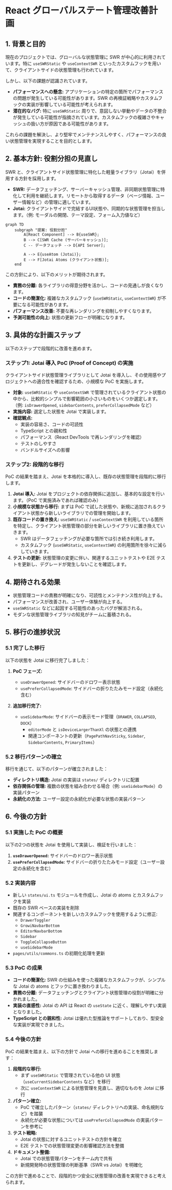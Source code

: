 # React グローバルステート管理改善計画

## 1. 背景と目的

現在のプロジェクトでは、グローバルな状態管理に SWR が中心的に利用されています。特に `useSWRStatic` や `useContextSWR` といったカスタムフックを用いて、クライアントサイドの状態管理も行われています。

しかし、以下の課題が認識されています。

*   **パフォーマンスへの懸念:** アプリケーションの特定の箇所でパフォーマンスの問題が発生している可能性があります。SWR の再検証戦略やカスタムフックの実装が影響している可能性が考えられます。
*   **潜在的なバグ:** 特に `useSWRStatic` 周りで、意図しない挙動やデータの不整合が発生している可能性が指摘されています。カスタムフックの複雑さやキャッシュの扱い方が原因である可能性があります。

これらの課題を解決し、より堅牢でメンテナンスしやすく、パフォーマンスの良い状態管理を実現することを目的とします。

## 2. 基本方針: 役割分担の見直し

SWR と、クライアントサイド状態管理に特化した軽量ライブラリ（Jotai）を併用する方針を採用します。

*   **SWR:** データフェッチング、サーバーキャッシュ管理、非同期状態管理に特化して利用を継続します。リモートから取得するデータ（ページ情報、ユーザー情報など）の管理に適しています。
*   **Jotai:** クライアントサイドで完結するUI状態や、同期的な状態管理を担当します。（例: モーダルの開閉、テーマ設定、フォーム入力値など）

```mermaid
graph TD
    subgraph "提案: 役割分担"
        A[React Component] --> B{useSWR};
        B --> C[SWR Cache (サーバーキャッシュ)];
        C -- データフェッチ --> D[API Server];

        A --> E{useAtom (Jotai)};
        E --> F[Jotai Atoms (クライアント状態)];
    end
```

この方針により、以下のメリットが期待されます。

*   **責務の分離:** 各ライブラリの得意分野を活かし、コードの見通しが良くなります。
*   **コードの簡潔化:** 複雑なカスタムフック (`useSWRStatic`, `useContextSWR`) が不要になる可能性があります。
*   **パフォーマンス改善:** 不要な再レンダリングを抑制しやすくなります。
*   **予測可能性の向上:** 状態の更新フローが明確になります。

## 3. 具体的な計画ステップ

以下のステップで段階的に改善を進めます。

### ステップ1: Jotai 導入 PoC (Proof of Concept) の実施

クライアントサイド状態管理ライブラリとして Jotai を導入し、その使用感やプロジェクトへの適合性を確認するため、小規模な PoC を実施します。

*   **対象:** `useSWRStatic` や `useContextSWR` で管理されているクライアント状態の中から、比較的シンプルで影響範囲の小さいものをいくつか選定します。（例: `isDrawerOpened`, `sidebarContents`, `preferCollapsedMode` など）
*   **実施内容:** 選定した状態を Jotai で実装します。
*   **確認観点:**
    *   実装の容易さ、コードの可読性
    *   TypeScript との親和性
    *   パフォーマンス（React DevTools で再レンダリングを確認）
    *   テストのしやすさ
    *   バンドルサイズへの影響

### ステップ2: 段階的な移行

PoC の結果を踏まえ、Jotai を本格的に導入し、既存の状態管理を段階的に移行します。

1.  **Jotai 導入:** Jotai をプロジェクトの依存関係に追加し、基本的な設定を行います。（PoC で実施済みであれば確認のみ）
2.  **小規模な状態から移行:** まずは PoC で試した状態や、新規に追加されるクライアント状態から新しいライブラリでの管理を開始します。
3.  **既存コードの置き換え:** `useSWRStatic` / `useContextSWR` を利用している箇所を特定し、クライアント状態管理の部分を新しいライブラリに置き換えていきます。
    *   SWR はデータフェッチングが必要な箇所では引き続き利用します。
    *   カスタムフック (`useSWRStatic`, `useContextSWR`) の利用箇所を徐々に減らしていきます。
4.  **テストの更新:** 状態管理の変更に伴い、関連するユニットテストや E2E テストを更新し、デグレードが発生しないことを確認します。

## 4. 期待される効果

*   状態管理コードの責務が明確になり、可読性とメンテナンス性が向上する。
*   パフォーマンスが改善され、ユーザー体験が向上する。
*   `useSWRStatic` などに起因する可能性のあったバグが解消される。
*   モダンな状態管理ライブラリの知見がチームに蓄積される。

## 5. 移行の進捗状況

### 5.1 完了した移行

以下の状態を Jotai に移行完了しました：

1.  **PoC フェーズ:**
    *   `useDrawerOpened`: サイドバーのドロワー表示状態
    *   `usePreferCollapsedMode`: サイドバーの折りたたみモード設定（永続化含む）

2.  **追加移行完了:**
    *   `useSidebarMode`: サイドバーの表示モード管理（`DRAWER`, `COLLAPSED`, `DOCK`）
        *   `editorMode` と `isDeviceLargerThanXl` の状態との連携
        *   関連コンポーネントの更新（`PagePathNavSticky`, `Sidebar`, `SidebarContents`, `PrimaryItems`）

### 5.2 移行パターンの確立

移行を通じて、以下のパターンが確立されました：

*   **ディレクトリ構造:** Jotai の実装は `states/` ディレクトリに配置
*   **依存関係の管理:** 複数の状態を組み合わせる場合（例: `useSidebarMode`）の実装パターン
*   **永続化の方法:** ユーザー設定の永続化が必要な状態の実装パターン

## 6. 今後の方針

### 5.1 実施した PoC の概要

以下の2つの状態を Jotai を使用して実装し、検証を行いました：

1.  **`useDrawerOpened`:** サイドバーのドロワー表示状態
2.  **`usePreferCollapsedMode`:** サイドバーの折りたたみモード設定（ユーザー設定の永続化を含む）

### 5.2 実装内容

*   新しい `states/ui.ts` モジュールを作成し、Jotai の atoms とカスタムフックを実装
*   既存の SWR ベースの実装を削除
*   関連するコンポーネントを新しいカスタムフックを使用するように修正:
    *   `DrawerToggler`
    *   `GrowiNavbarBottom`
    *   `EditorNavbarBottom`
    *   `Sidebar`
    *   `ToggleCollapseButton`
    *   `useSidebarMode`
*   `pages/utils/commons.ts` の初期化処理を更新

### 5.3 PoC の成果

*   **コードの簡潔化:** SWR の仕組みを使った複雑なカスタムフックが、シンプルな Jotai の atoms とフックに置き換わりました。
*   **責務の分離:** データフェッチングとクライアント状態管理の役割が明確に分かれました。
*   **実装の直感性:** Jotai の API は React の `useState` に近く、理解しやすい実装となりました。
*   **TypeScript との親和性:** Jotai は優れた型推論をサポートしており、型安全な実装が実現できました。

### 5.4 今後の方針

PoC の結果を踏まえ、以下の方針で Jotai への移行を進めることを推奨します：

1.  **段階的な移行:**
    *   まず `useSWRStatic` で管理されている他の UI 状態（`useCurrentSidebarContents` など）を移行
    *   次に `useContextSWR` による状態管理を見直し、適切なものを Jotai に移行
2.  **パターン確立:**
    *   PoC で確立したパターン（`states/` ディレクトリへの実装、命名規則など）を踏襲
    *   永続化が必要な状態については `usePreferCollapsedMode` の実装パターンを参考に
3.  **テスト戦略:**
    *   Jotai の状態に対するユニットテストの方針を確立
    *   E2E テストでの状態管理変更の影響確認方法を整備
4.  **ドキュメント整備:**
    *   Jotai での状態管理パターンをチーム内で共有
    *   新規開発時の状態管理の判断基準（SWR vs Jotai）を明確化

この方針で進めることで、段階的かつ安全に状態管理の改善を実現できると考えられます。